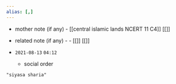 ```yaml
---
alias: [,]
---
```

- mother note (if any)	- [[central islamic lands NCERT 11 C4]] [[]]
- related note (if any) -		- [[]] [[]]


- `2021-08-13`  `04:12`
	- social order

```query
"siyasa sharia"
```
